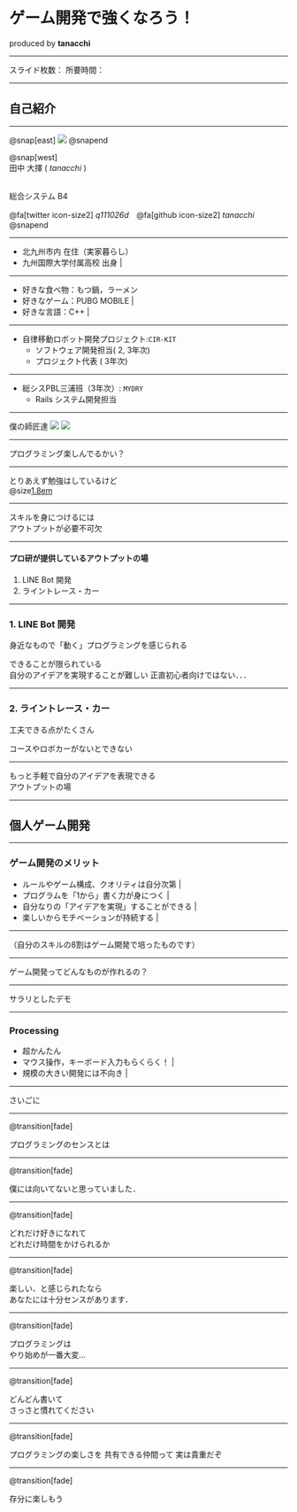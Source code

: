 # ゲーム開発で強くなろう！
  produced by **tanacchi**

---

スライド枚数：
所要時間：

---

## 自己紹介

---

@snap[east]
<img src="rogue_game/assets/tanacchi.jpeg" />
@snapend

@snap[west]
<br>
田中 大揮 ( *tanacchi* )<br><br>

総合システム B4  

@fa[twitter icon-size2] *q111026d*　@fa[github  icon-size2] *tanacchi*  
@snapend

---

* 北九州市内 在住（実家暮らし）
* 九州国際大学付属高校 出身  |

---

* 好きな食べ物：もつ鍋，ラーメン 
* 好きなゲーム：PUBG MOBILE |
* 好きな言語：C++ |

---

* 自律移動ロボット開発プロジェクト:`CIR-KIT`   
  - ソフトウェア開発担当( 2, 3年次)  
  - プロジェクト代表    (    3年次)  

---

* 総シスPBL三浦班（3年次）: `MYDRY`  
  - Rails システム開発担当  

---

僕の師匠達
<img src="ltx-1/assets/yamacir-kit.jpeg" />
<img src="ltx-1/assets/forno.png" />

---

プログラミング楽しんでるかい？

---

とりあえず勉強はしているけど  
@size[1.8em](身についているか自身がない)

---

スキルを身につけるには  
アウトプットが必要不可欠

---
#### プロ研が提供しているアウトプットの場

1. LINE Bot 開発
2. ライントレース・カー

---
### 1. LINE Bot 開発

身近なもので「動く」プログラミングを感じられる

できることが限られている  
自分のアイデアを実現することが難しい
正直初心者向けではない．．．

---
### 2. ライントレース・カー

工夫できる点がたくさん

コースやロボカーがないとできない

---

もっと手軽で自分のアイデアを表現できる  
アウトプットの場

---

## 個人ゲーム開発

---

### ゲーム開発のメリット

* ルールやゲーム構成、クオリティは自分次第 | 
* プログラムを「1から」書く力が身につく  |
* 自分なりの「アイデアを実現」することができる  |
* 楽しいからモチベーションが持続する  |

---

（自分のスキルの8割はゲーム開発で培ったものです）

---

ゲーム開発ってどんなものが作れるの？

---

サラリとしたデモ

---
### Processing

* 超かんたん 
* マウス操作，キーボード入力もらくらく！ |
* 規模の大きい開発には不向き |

---

さいごに

---
@transition[fade]

プログラミングのセンスとは

---
@transition[fade]

僕には向いてないと思っていました．

---
@transition[fade]

どれだけ好きになれて  
どれだけ時間をかけられるか

---
@transition[fade]

楽しい、と感じられたなら  
あなたには十分センスがあります．

---
@transition[fade]

プログラミングは  
やり始めが一番大変...

---
@transition[fade]

どんどん書いて  
さっさと慣れてください

---
@transition[fade]

プログラミングの楽しさを
共有できる仲間って
実は貴重だぞ

---
@transition[fade]

存分に楽しもう
